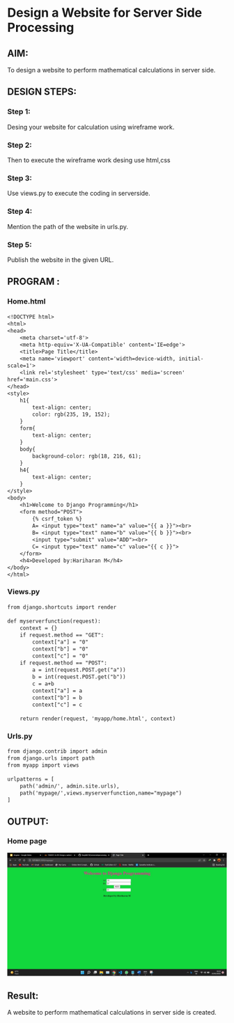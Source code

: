 # Design a Website for Server Side Processing

## AIM:
To design a website to perform mathematical calculations in server side.

## DESIGN STEPS:

### Step 1:
Desing your website for calculation using wireframe work.

### Step 2:
Then to execute the wireframe work desing use html,css

### Step 3:
Use views.py to execute the coding in serverside.

### Step 4:
Mention the path of the website in urls.py.

### Step 5:
Publish the website in the given URL.

## PROGRAM :
### Home.html
~~~
<!DOCTYPE html>
<html>
<head>
    <meta charset='utf-8'>
    <meta http-equiv='X-UA-Compatible' content='IE=edge'>
    <title>Page Title</title>
    <meta name='viewport' content='width=device-width, initial-scale=1'>
    <link rel='stylesheet' type='text/css' media='screen' href='main.css'>
</head>
<style>
    h1{
        text-align: center;
        color: rgb(235, 19, 152);
    }
    form{
        text-align: center;
    }
    body{
        background-color: rgb(18, 216, 61);
    }
    h4{
        text-align: center;
    }
</style>
<body>
    <h1>Welcome to Django Programming</h1>
    <form method="POST">
        {% csrf_token %}
        A= <input type="text" name="a" value="{{ a }}"><br>
        B= <input type="text" name="b" value="{{ b }}"><br>
        <input type="submit" value="ADD"><br>
        C= <input type="text" name="c" value="{{ c }}">
    </form>
    <h4>Developed by:Hariharan M</h4>
</body>
</html>
~~~
### Views.py
~~~
from django.shortcuts import render

def myserverfunction(request):
    context = {}
    if request.method == "GET":
        context["a"] = "0"
        context["b"] = "0"
        context["c"] = "0"
    if request.method == "POST":        
        a = int(request.POST.get("a"))
        b = int(request.POST.get("b"))
        c = a+b
        context["a"] = a
        context["b"] = b
        context["c"] = c

    return render(request, 'myapp/home.html', context)

~~~

### Urls.py
~~~
from django.contrib import admin
from django.urls import path
from myapp import views

urlpatterns = [
    path('admin/', admin.site.urls),
    path('mypage/',views.myserverfunction,name="mypage")
]
~~~

## OUTPUT:
### Home page
![output](1.jpg)


## Result:
A website to perform mathematical calculations in server side is created.
